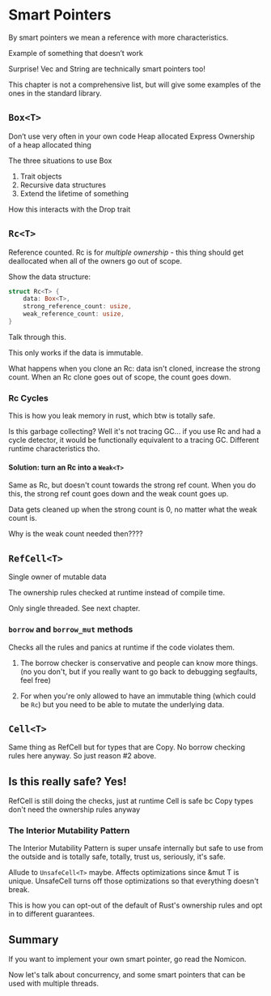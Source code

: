 # Smart Pointers

By smart pointers we mean a reference with more characteristics.

Example of something that doesn’t work

Surprise! Vec and String are technically smart pointers too!

This chapter is not a comprehensive list, but will give some examples of the
ones in the standard library.


## `Box<T>`

Don’t use very often in your own code
Heap allocated
Express Ownership of a heap allocated thing

The three situations to use Box

1. Trait objects
2. Recursive data structures
3. Extend the lifetime of something

How this interacts with the Drop trait

## `Rc<T>`

Reference counted. Rc is for *multiple ownership* - this thing should get
deallocated when all of the owners go out of scope.

Show the data structure:

```rust
struct Rc<T> {
    data: Box<T>,
    strong_reference_count: usize,
    weak_reference_count: usize,
}
```

Talk through this.

This only works if the data is immutable.

What happens when you clone an Rc: data isn't cloned, increase the strong count.
When an Rc clone goes out of scope, the count goes down.

### Rc Cycles

This is how you leak memory in rust, which btw is totally safe.

Is this garbage collecting? Well it's not tracing GC...  if you use Rc and had
a cycle detector, it would be functionally equivalent to a tracing GC. Different
runtime characteristics tho.


#### Solution: turn an Rc into a `Weak<T>`

Same as Rc, but doesn't count towards the strong ref count. When you do this, the
strong ref count goes down and the weak count goes up.

Data gets cleaned up when the strong count is 0, no matter what the weak count is.

Why is the weak count needed then????


## `RefCell<T>`

Single owner of mutable data

The ownership rules checked at runtime instead of compile time.

Only single threaded. See next chapter.

### `borrow` and `borrow_mut` methods

Checks all the rules and panics at runtime if the code violates them.

1. The borrow checker is conservative and people can know more things. (no you
don't, but if you really want to go back to debugging segfaults, feel free)

2. For when you're only allowed to have an immutable thing (which could be `Rc`)
but you need to be able to mutate the underlying data.

## `Cell<T>`

Same thing as RefCell but for types that are Copy. No borrow checking rules here
anyway. So just reason #2 above.

## Is this really safe? Yes!

RefCell is still doing the checks, just at runtime
Cell is safe bc Copy types don't need the ownership rules anyway

### The Interior Mutability Pattern

The Interior Mutability Pattern is super unsafe internally but safe to use
from the outside and is totally safe, totally, trust us, seriously, it's safe.

Allude to `UnsafeCell<T>` maybe. Affects optimizations since &mut T is unique.
UnsafeCell turns off those optimizations so that everything doesn't break.

This is how you can opt-out of the default of Rust's ownership rules and opt
in to different guarantees.

## Summary

If you want to implement your own smart pointer, go read the Nomicon.

Now let's talk about concurrency, and some smart pointers that can be used
with multiple threads.
